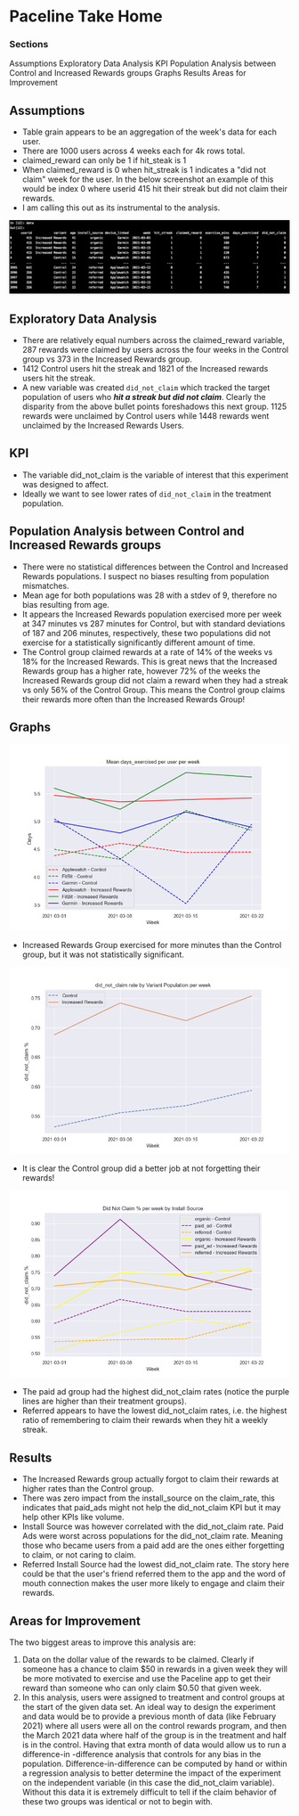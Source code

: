 # Paceline Take Home

### Sections
Assumptions
Exploratory Data Analysis
KPI
Population Analysis between Control and Increased Rewards groups
Graphs
Results
Areas for Improvement


## Assumptions 
- Table grain appears to be an aggregation of the week's data for each user. 
- There are 1000 users across 4 weeks each for 4k rows total. 
- claimed_reward can only be 1 if hit_steak is 1
- When claimed_reward is 0 when hit_streak is 1 indicates a
 "did not claim" week for the user.  In the below screenshot an example of this would be index 0 where userid 415 hit
  their streak but did not claim their rewards.  
- I am calling this out as its instrumental to the analysis. 

![data output example](graphs_dir/data_summary.png)


## Exploratory Data Analysis
- There are relatively equal numbers across the claimed_reward variable, 287 rewards were claimed by users across the
 four weeks in the Control group vs 373 in the Increased Rewards group. 
- 1412 Control users hit the streak and 1821 of the Increased rewards users hit the streak. 
- A new variable was created `did_not_claim` which tracked the target population of users who ***hit a streak but did
 not claim***.  Clearly the disparity from the above bullet points foreshadows this next group.  1125 rewards were 
 unclaimed by Control users while 1448 rewards went unclaimed by the Increased Rewards Users. 
  

## KPI
- The variable did_not_claim is the variable of interest that this experiment was designed to affect. 
- Ideally we want to see lower rates of `did_not_claim` in the treatment population.  


## Population Analysis between Control and Increased Rewards groups
- There were no statistical differences between the Control and Increased Rewards populations.  I suspect no biases
 resulting from population mismatches. 
- Mean age for both populations was 28 with a stdev of 9, therefore no bias resulting from age. 
- It appears the Increased Rewards population exercised more per week at 347 minutes vs 287 minutes for Control, but
 with standard deviations of 187 and 206 minutes, respectively, these two populations did not exercise for a
  statistically significantly different amount of time. 
- The Control group claimed rewards at a rate of 14% of the weeks vs 18% for the Increased Rewards. This is great
 news that the Increased Rewards group has a higher rate, however 72% of the weeks the Increased Rewards group did
  not claim a reward when they had a streak vs only 56% of the Control Group. This means the Control group claims
   their rewards more often than the Increased Rewards Group!  


## Graphs

![days exercised graph](graphs_dir/days_exercised_graph.png)
- Increased Rewards Group exercised for more minutes than the Control group, but it was not statistically significant. 


![did not claim](graphs_dir/did_not_claim_graph.png)
- It is clear the Control group did a better job at not forgetting their rewards!


![install source did not claim](graphs_dir/install_source_did_not_claim_graph.png)
- The paid ad group had the highest did_not_claim rates (notice the purple lines are higher than their treatment
 groups).
- Referred appears to have the lowest did_not_claim rates, i.e. the highest ratio of remembering to claim their
 rewards when they hit a weekly streak.  


## Results
- The Increased Rewards group actually forgot to claim their rewards at higher rates than the Control group. 
- There was zero impact from the install_source on the claim_rate, this indicates that paid_ads might not help the
 did_not_claim KPI but it may help other KPIs like volume.  
- Install Source was however correlated with the did_not_claim rate.  Paid Ads were worst across populations for the
 did_not_claim rate.  Meaning those who became users from a paid add are the ones either forgetting to claim, or not
  caring to claim. 
- Referred Install Source had the lowest did_not_claim rate.  The story here could be that the user's friend referred
 them to the app and the word of mouth connection makes the user more likely to engage and claim their rewards.  


## Areas for Improvement

The two biggest areas to improve this analysis are:
1. Data on the dollar value of the rewards to be claimed. Clearly if someone has a chance to claim $50 in rewards in
 a given week they will be more motivated to exercise and use the Paceline app to get their reward than someone who
  can only claim $0.50 that given week. 
2. In this analysis, users were assigned to treatment and control groups at the start of the given data set.  An
 ideal way to design the experiment and data would be to provide a previous month of data (like February 2021) where
  all users were all on the control rewards program, and then the March 2021 data where half of the group is in the
   treatment and half is in the control.  Having that extra month of data would allow us to run a difference-in
   -difference analysis that controls for any bias in the population.  Difference-in-difference can be computed by
    hand or within a regression analysis to better determine the impact of the experiment on the independent variable
     (in this case the did_not_claim variable).  Without this data it is extremely difficult to tell if the claim
      behavior of these two groups was identical or not to begin with.  